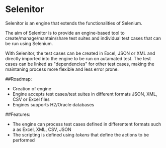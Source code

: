 # Selenitor

Selenitor is an engine  that extends the functionalities of Selenium.

The aim of Selenitor is to provide an engine-based tool to create/manage/mantain/share test suites and individual test cases that can be run using Selenium. 

With Selenitor, the test cases can be created in Excel, JSON or XML and directly imported into the engine to be run on autamated test. The test cases can be linked as "dependencies" for other test cases, making the maintaning process more flexible and less error prone.


##Roadmap:
- Creation of engine
- Engine accepts test cases/test suites in different formats JSON, XML, CSV or Excel files
- Engines supports H2/Oracle databases

##Features:
- The engine can process test cases defined in differentent formats such a as Excel, XML, CSV, JSON
- The scripting is defined using *tokens* that define the actions to be performed


